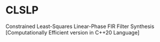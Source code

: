 # CLSLP
Constrained Least-Squares Linear-Phase FIR Filter Synthesis [Computationally Efficient version in C++20 Language]

